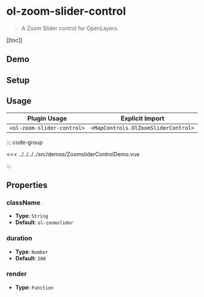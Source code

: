 # ol-zoom-slider-control

> A Zoom Slider control for OpenLayers.

[[toc]]

## Demo

<script setup>
import ZoomsliderControlDemo from "@demos/ZoomsliderControlDemo.vue"
</script>
<ClientOnly>
<ZoomsliderControlDemo />
</ClientOnly>

## Setup

<!--@include: ../../mapcontrols.plugin.md-->

## Usage

| Plugin Usage               |           Explicit Import           |
| -------------------------- | :---------------------------------: |
| `<ol-zoom-slider-control>` | `<MapControls.OlZoomSliderControl>` |

::: code-group

<<< ../../../../src/demos/ZoomsliderControlDemo.vue

:::

## Properties

### className

- **Type**: `String`
- **Default**: `ol-zoomslider`

### duration

- **Type**: `Number`
- **Default**: `200`

### render

- **Type**: `Function`
